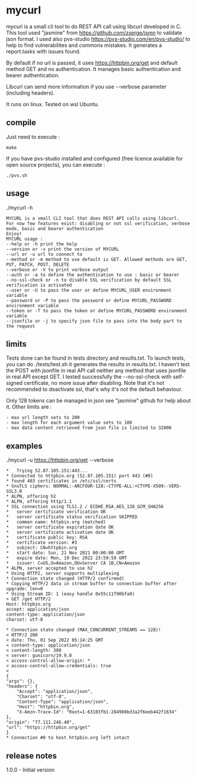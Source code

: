 # mycurl

mycurl is a small cli tool to do REST API call using libcurl developed in C.
This tool used "jasmine" from https://github.com/zserge/jsmn to validate json format.
I used also pvs-studio https://pvs-studio.com/en/pvs-studio/ to help to find vulnerabilites and commons mistakes.
It generates a report.tasks with issues found.

By default if no url is passed, it uses https://httpbin.org/get and default method GET and no authentication.
It manages basic authentication and bearer authentication.

Libcurl can send more information if you use --verbose parameter (including headers).

It runs on linux. Tested on wsl Ubuntu.

## compile

Just need to execute :

    make

If you have pvs-studio installed and configured (free licence available for open source projects), you can execute :

    ./pvs.sh

## usage

./mycurl -h

    MYCURL is a small CLI tool that does REST API calls using libcurl.
    For now few features exist: disabling or not ssl verification, verbose mode, basic and bearer authentication
    Enjoy!
    MYCURL usage :
    --help or -h print the help
    --version or -v print the version of MYCURL
    --url or -u url to connect to
    --method or -m method to use default is GET. Allowed methods are GET, PUT, PATCH, POST, DELETE
    --verbose or -V to print verbose output
    --auth or -a to define the authentication to use : basic or bearer
    --no-ssl-check or -n to disable SSL verification by default SSL verification is activated
    --user or -U to pass the user or define MYCURL_USER environment variable
    --password or -P to pass the password or define MYCURL_PASSWORD environment variable
    --token or -T to pass the token or define MYCURL_PASSWORD environment variable
    --jsonfile or -j to specify json file to pass into the body part to the request

## limits

Tests done can be found in tests directory and results.txt.
To launch tests, you can do ./tests/test.sh it generates the results in results.txt.
I haven't test the POST with jsonfile in real API call neither any method that uses jsonfile in real API except GET.
I tested successfully the --no-ssl-check with self-signed certificate, no more issue after disabling.
Note that it's not recommended to deactivate ssl, that's why it's not the default behaviour.

Only 128 tokens can be managed in json see "jasmine" github for help about it.
Other limits are :

    - max url length sets to 200
    - max length for each argument value sets to 100
    - max data content retrieved from json file is limited to 32000

## examples

./mycurl -u https://httpbin.org/get --verbose

    *   Trying 52.87.105.151:443...
    * Connected to httpbin.org (52.87.105.151) port 443 (#0)
    * found 403 certificates in /etc/ssl/certs
    * GnuTLS ciphers: NORMAL:-ARCFOUR-128:-CTYPE-ALL:+CTYPE-X509:-VERS-SSL3.0
    * ALPN, offering h2
    * ALPN, offering http/1.1
    * SSL connection using TLS1.2 / ECDHE_RSA_AES_128_GCM_SHA256
    *   server certificate verification OK
    *   server certificate status verification SKIPPED
    *   common name: httpbin.org (matched)
    *   server certificate expiration date OK
    *   server certificate activation date OK
    *   certificate public key: RSA
    *   certificate version: #3
    *   subject: CN=httpbin.org
    *   start date: Sun, 21 Nov 2021 00:00:00 GMT
    *   expire date: Mon, 19 Dec 2022 23:59:59 GMT
    *   issuer: C=US,O=Amazon,OU=Server CA 1B,CN=Amazon
    * ALPN, server accepted to use h2
    * Using HTTP2, server supports multiplexing
    * Connection state changed (HTTP/2 confirmed)
    * Copying HTTP/2 data in stream buffer to connection buffer after upgrade: len=0
    * Using Stream ID: 1 (easy handle 0x55c11f90bfa0)
    > GET /get HTTP/2
    Host: httpbin.org
    accept: application/json
    content-type: application/json
    charset: utf-8

    * Connection state changed (MAX_CONCURRENT_STREAMS == 128)!
    < HTTP/2 200
    < date: Thu, 01 Sep 2022 05:14:25 GMT
    < content-type: application/json
    < content-length: 300
    < server: gunicorn/19.9.0
    < access-control-allow-origin: *
    < access-control-allow-credentials: true
    <
    {
    "args": {},
    "headers": {
        "Accept": "application/json",
        "Charset": "utf-8",
        "Content-Type": "application/json",
        "Host": "httpbin.org",
        "X-Amzn-Trace-Id": "Root=1-63103fb1-284908bd3a2f6eeb442f1634"
    },
    "origin": "77.111.246.40",
    "url": "https://httpbin.org/get"
    }
    * Connection #0 to host httpbin.org left intact

## release notes

1.0.0 - Initial version
